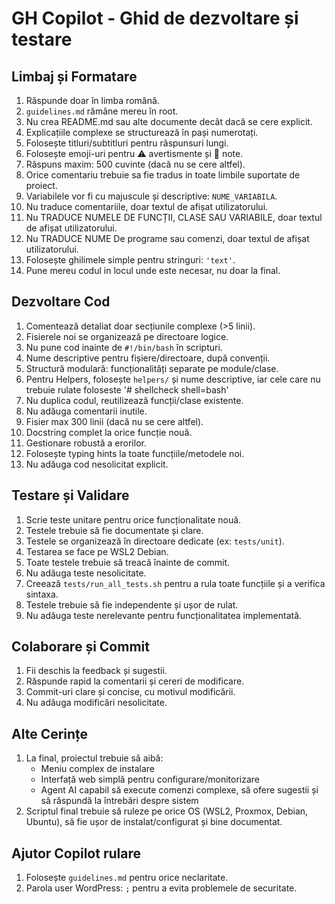 
# GH Copilot - Ghid de dezvoltare și testare

## Limbaj și Formatare
1. Răspunde doar în limba română.
2. `guidelines.md` rămâne mereu în root.
3. Nu crea README.md sau alte documente decât dacă se cere explicit.
4. Explicațiile complexe se structurează în pași numerotați.
5. Folosește titluri/subtitluri pentru răspunsuri lungi.
6. Folosește emoji-uri pentru ⚠️ avertismente și 📝 note.
7. Răspuns maxim: 500 cuvinte (dacă nu se cere altfel).
8. Orice comentariu trebuie sa fie tradus in toate limbile suportate de proiect.
8. Variabilele vor fi cu majuscule și descriptive: `NUME_VARIABILA`.
9. Nu traduce comentariile, doar textul de afișat utilizatorului.
10. Nu TRADUCE NUMELE DE FUNCȚII, CLASE SAU VARIABILE, doar textul de afișat utilizatorului.
11. Nu TRADUCE NUME De programe sau comenzi, doar textul de afișat utilizatorului.
12. Folosește ghilimele simple pentru stringuri: `'text'`.
13. Pune mereu codul in locul unde este necesar, nu doar la final.

## Dezvoltare Cod
1. Comentează detaliat doar secțiunile complexe (>5 linii).
2. Fisierele noi se organizează pe directoare logice.
3. Nu pune cod inainte de `#!/bin/bash` în scripturi.
3. Nume descriptive pentru fișiere/directoare, după convenții.
4. Structură modulară: funcționalități separate pe module/clase.
5. Pentru Helpers, folosește `helpers/` și nume descriptive, iar cele care nu trebuie rulate foloseste '# shellcheck shell=bash'
5. Nu duplica codul, reutilizează funcții/clase existente.
6. Nu adăuga comentarii inutile.
7. Fisier max 300 linii (dacă nu se cere altfel).
8. Docstring complet la orice funcție nouă.
9. Gestionare robustă a erorilor.
10. Folosește typing hints la toate funcțiile/metodele noi.
11. Nu adăuga cod nesolicitat explicit.

## Testare și Validare
1. Scrie teste unitare pentru orice funcționalitate nouă.
2. Testele trebuie să fie documentate și clare.
3. Testele se organizează în directoare dedicate (ex: `tests/unit`).
4. Testarea se face pe WSL2 Debian.
5. Toate testele trebuie să treacă înainte de commit.
6. Nu adăuga teste nesolicitate.
7. Creează `tests/run_all_tests.sh` pentru a rula toate funcțiile și a verifica sintaxa.
8. Testele trebuie să fie independente și ușor de rulat.
9. Nu adăuga teste nerelevante pentru funcționalitatea implementată.

## Colaborare și Commit
1. Fii deschis la feedback și sugestii.
2. Răspunde rapid la comentarii și cereri de modificare.
3. Commit-uri clare și concise, cu motivul modificării.
4. Nu adăuga modificări nesolicitate.

## Alte Cerințe
1. La final, proiectul trebuie să aibă:
   - Meniu complex de instalare
   - Interfață web simplă pentru configurare/monitorizare
   - Agent AI capabil să execute comenzi complexe, să ofere sugestii și să răspundă la întrebări despre sistem
2. Scriptul final trebuie să ruleze pe orice OS (WSL2, Proxmox, Debian, Ubuntu), să fie ușor de instalat/configurat și bine documentat.

## Ajutor Copilot rulare
1. Folosește `guidelines.md` pentru orice neclaritate.
1. Parola user WordPress: `;` pentru a evita problemele de securitate.
